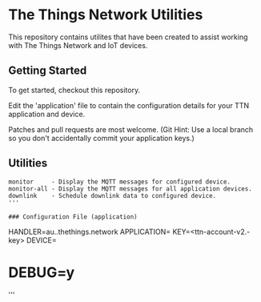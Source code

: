 # The Things Network Utilities
This repository contains utilites that have been created to
assist working with The Things Network and IoT devices.

## Getting Started
To get started, checkout this repository.

Edit the 'application' file to contain the configuration details for
your TTN application and device. 

Patches and pull requests are most welcome.
(Git Hint: Use a local branch so you don't accidentally commit your
application keys.)

## Utilities
```
monitor     - Display the MQTT messages for configured device.
monitor-all - Display the MQTT messages for all application devices.
downlink    - Schedule downlink data to configured device.
'''

### Configuration File (application)
```
HANDLER=au.<Region>.thethings.network
APPLICATION=<YourApplicationName>
KEY=<ttn-account-v2.-key>
DEVICE=<YourDeviceID>
# DEBUG=y
'''